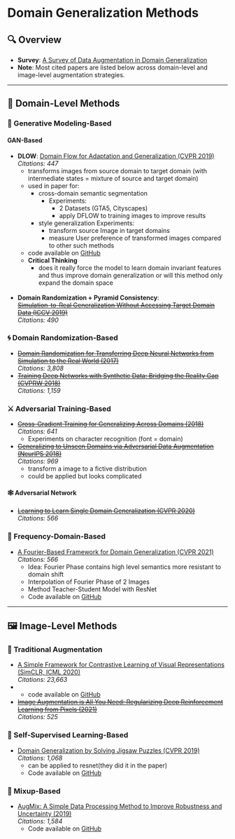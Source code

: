 # Domain Generalization Methods

## 🔍 Overview
- **Survey**: [A Survey of Data Augmentation in Domain Generalization](https://link.springer.com/article/10.1007/s11063-025-11747-9)
- **Note**: Most cited papers are listed below across domain-level and image-level augmentation strategies.

---

## 🧠 Domain-Level Methods

### 🎨 Generative Modeling-Based

#### **GAN-Based**
- **DLOW**: [Domain Flow for Adaptation and Generalization (CVPR 2019)](https://openaccess.thecvf.com/content_CVPR_2019/papers/Gong_DLOW_Domain_Flow_for_Adaptation_and_Generalization_CVPR_2019_paper.pdf)  
  _Citations: 447_
  - transforms images from source domain to target domain (with intermediate states = mixture of source and target domain)
  - used in paper for:
    - cross-domain semantic segmentation
      - Experiments:
        - 2 Datasets (GTA5, Cityscapes)
        - apply DFLOW to training images to improve results
    - style generalization
      Experiments:
      - transform source Image in target domains
      - measure User preference of transformed images compared to other such methods 
  - code available on [GitHub](https://github.com/ETHRuiGong/DLOW)
  - **Critical Thinking**
    - does it really force the model to learn domain invariant features and thus improve domain generalization or will this method only expand the domain space
<br/><br/>
- **Domain Randomization + Pyramid Consistency**:  
  [~~Simulation-to-Real Generalization Without Accessing Target Domain Data (ICCV 2019)~~](https://openaccess.thecvf.com/content_ICCV_2019/papers/Yue_Domain_Randomization_and_Pyramid_Consistency_Simulation-to-Real_Generalization_Without_Accessing_Target_ICCV_2019_paper.pdf)  
  _Citations: 490_

### 🌀 Domain Randomization-Based
- [~~Domain Randomization for Transferring Deep Neural Networks from Simulation to the Real World (2017)~~](https://arxiv.org/pdf/1703.06907)  
  _Citations: 3,808_
- [~~Training Deep Networks with Synthetic Data: Bridging the Reality Gap (CVPRW 2018)~~](https://openaccess.thecvf.com/content_cvpr_2018_workshops/papers/w14/Tremblay_Training_Deep_Networks_CVPR_2018_paper.pdf)  
  _Citations: 1,159_

### ⚔️ Adversarial Training-Based
- [~~Cross-Gradient Training for Generalizing Across Domains (2018)~~](https://arxiv.org/pdf/1804.10745)  
  _Citations: 641_
  - Experiments on character recognition (font = domain)
- [~~Generalizing to Unseen Domains via Adversarial Data Augmentation (NeurIPS 2018)~~](https://proceedings.neurips.cc/paper/2018/file/1d94108e907bb8311d8802b48fd54b4a-Paper.pdf)  
  _Citations: 969_
  - transform a image to a fictive distribution
  - could be applied but looks complicated
#### 🕸️ Adversarial Network
- [~~Learning to Learn Single Domain Generalization (CVPR 2020)~~](https://openaccess.thecvf.com/content_CVPR_2020/papers/Qiao_Learning_to_Learn_Single_Domain_Generalization_CVPR_2020_paper.pdf)  
  _Citations: 566_


### 📶 Frequency-Domain-Based
- [A Fourier-Based Framework for Domain Generalization (CVPR 2021)](https://openaccess.thecvf.com/content/CVPR2021/papers/Xu_A_Fourier-Based_Framework_for_Domain_Generalization_CVPR_2021_paper.pdf)  
  _Citations: 566_
  - Idea: Fourier Phase contains high level semantics more resistant to domain shift
  - Interpolation of Fourier Phase of 2 Images
  - Method Teacher-Student Model with ResNet
  - Code available on [GitHub](https://github.com/MediaBrain-SJTU/FACT)

---

## 🖼️ Image-Level Methods

### 🧪 Traditional Augmentation
- [A Simple Framework for Contrastive Learning of Visual Representations (SimCLR, ICML 2020)](https://proceedings.mlr.press/v119/chen20j/chen20j.pdf)  
  _Citations: 23,663_
- 
  - code available on [GitHub](https://github.com/google-research/simclr)
- [~~Image Augmentation is All You Need: Regularizing Deep Reinforcement Learning from Pixels (2021)~~](https://openreview.net/pdf?id=GY6-6sTvGaf)  
  _Citations: 525_

### 🧩 Self-Supervised Learning-Based
- [Domain Generalization by Solving Jigsaw Puzzles (CVPR 2019)](https://openaccess.thecvf.com/content_CVPR_2019/papers/Carlucci_Domain_Generalization_by_Solving_Jigsaw_Puzzles_CVPR_2019_paper.pdf)  
  _Citations: 1,068_ 
  - can be applied to resnet(they did it in the paper)
  - Code available on [GitHub](https://github.com/fmcarlucci/JigenDG)


### 🧬 Mixup-Based
- [AugMix: A Simple Data Processing Method to Improve Robustness and Uncertainty (2019)](https://arxiv.org/pdf/1912.02781)  
  _Citations: 1,584_ 
  - Code available on [GitHub](https://github.com/google-research/augmix)
